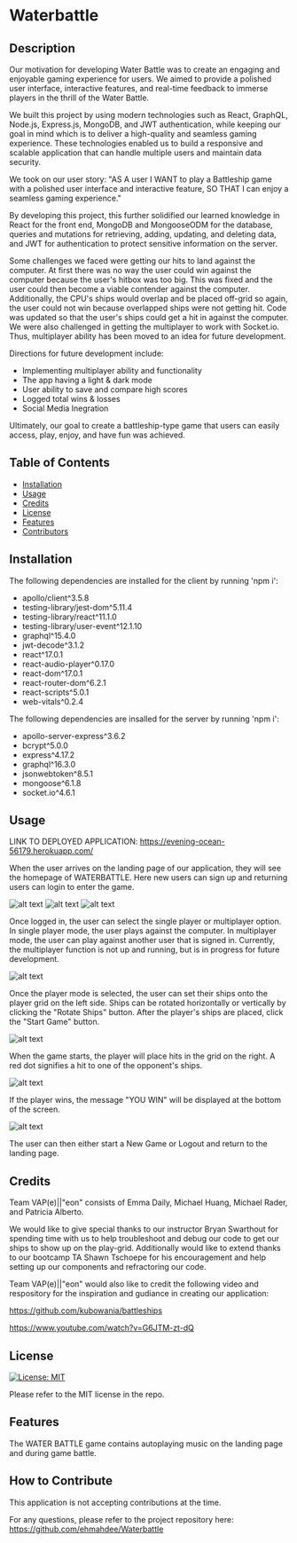 # Waterbattle


## Description

Our motivation for developing Water Battle was to create an engaging and enjoyable gaming experience for users. We aimed to provide a polished user interface, interactive features, and real-time feedback to immerse players in the thrill of the Water Battle.

We built this project by using modern technologies such as React, GraphQL, Node.js, Express.js, MongoDB, and JWT authentication, while keeping our goal in mind which is to deliver a high-quality and seamless gaming experience. These technologies enabled us to build a responsive and scalable application that can handle multiple users and maintain data security.

We took on our user story:
"AS A user
I WANT to play a Battleship game with a polished user interface and interactive feature,
SO THAT I can enjoy a seamless gaming experience."

By developing this project, this further solidified our learned knowledge in React for the front end, MongoDB and MongooseODM for the database, queries and mutations for retrieving, adding, updating, and deleting data, and JWT for authentication to protect sensitive information on the server.  

Some challenges we faced were getting our hits to land against the computer.  At first there was no way the user could win against the computer because the user's hitbox was too big. This was fixed and the user could then become a viable contender against the computer. Additionally, the CPU's ships would overlap and be placed off-grid so again, the user could not win because overlapped ships were not getting hit. Code was updated so that the user's ships could get a hit in against the computer. We were also challenged in getting the multiplayer to work with Socket.io. Thus, multiplayer ability has been moved to an idea for future development.  

Directions for future development include: 
- Implementing multiplayer ability and functionality
- The app having a light & dark mode 
- User ability to save and compare high scores
- Logged total wins & losses
- Social Media Inegration

Ultimately, our goal to create a battleship-type game that users can easily access, play, enjoy, and have fun was achieved. 


## Table of Contents 

- [Installation](#installation)
- [Usage](#usage)
- [Credits](#credits)
- [License](#license)
- [Features](#features)
- [Contributors](#contributors)

## Installation

The following dependencies are installed for the client by running 'npm i':
- apollo/client^3.5.8
- testing-library/jest-dom^5.11.4
- testing-library/react^11.1.0
- testing-library/user-event^12.1.10
- graphql^15.4.0
- jwt-decode^3.1.2
- react^17.0.1
- react-audio-player^0.17.0
- react-dom^17.0.1
- react-router-dom^6.2.1
- react-scripts^5.0.1
- web-vitals^0.2.4

The following dependencies are insalled for the server by running 'npm i':
- apollo-server-express^3.6.2
- bcrypt^5.0.0
- express^4.17.2
- graphql^16.3.0
- jsonwebtoken^8.5.1
- mongoose^6.1.8
- socket.io^4.6.1


## Usage

LINK TO DEPLOYED APPLICATION: https://evening-ocean-56179.herokuapp.com/

When the user arrives on the landing page of our application, they will see the homepage of WATERBATTLE.  Here new users can sign up and returning users can login to enter the game.  

![alt text](./client/public/images/1V-LandingPage.png)
![alt text](./client/public/images/2V-Signup.png)
![alt text](./client/public/images/3V-Login.png)

Once logged in, the user can select the single player or multiplayer option.  In single player mode, the user plays against the computer.  In multiplayer mode, the user can play against another user that is signed in.  Currently, the multiplayer function is not up and running, but is in progress for future development.  

![alt text](./client/public/images/4V-Lobby.png)

Once the player mode is selected, the user can set their ships onto the player grid on the left side.  Ships can be rotated horizontally or vertically by clicking the "Rotate Ships" button.  After the player's ships are placed, click the "Start Game" button.  

![alt text](./client/public/images/5.1V-SetShips-thenGame.png)

When the game starts, the player will place hits in the grid on the right.  A red dot signifies a hit to one of the opponent's ships.  

![alt text](./client/public/images/6V-Play.png)

If the player wins, the message "YOU WIN" will be displayed at the bottom of the screen.  

![alt text](./client/public/images/7V-WIN.png)

The user can then either start a New Game or Logout and return to the landing page.  

## Credits

Team VAP(e)||"eon" consists of Emma Daily, Michael Huang, Michael Rader, and Patricia Alberto.  

We would like to give special thanks to our instructor Bryan Swarthout for spending time with us to help troubleshoot and debug our code to get our ships to show up on the play-grid.  Additionally would like to extend thanks to our bootcamp TA Shawn Tschoepe for his encouragement and help setting up our components and refractoring our code.  

Team VAP(e)||"eon" would also like to credit the following video and respository for the inspiration and gudiance in creating our application:

https://github.com/kubowania/battleships

https://www.youtube.com/watch?v=G6JTM-zt-dQ


## License
[![License: MIT](https://img.shields.io/badge/License-MIT-blue.svg)](https://opensource.org/licenses/MIT)


Please refer to the MIT license in the repo. 

## Features

The WATER BATTLE game contains autoplaying music on the landing page and during game battle.  

## How to Contribute

This application is not accepting contributions at the time.  

For any questions, please refer to the project repository here: https://github.com/ehmahdee/Waterbattle

